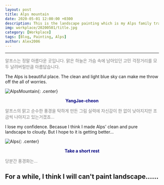 ```yaml
---
layout: post
title: Alps mountain
date: 2020-05-01 12:00:00 +0300
description: This is the landscape painting which is my Alps family travel.
img: workplace/20200501/title.jpg
category: [Workplace]
tags: [Blog, Painting, Alps]
author: Alex2006
---
```

  
  
------
<span style="color:gray">
알프스는 정말 아름다운 곳입니다. 맑은 하늘은 가슴 속에 남아있던 고민 걱정거리를 모두 날려버릴만큼 아름답습니다.
</span>  

> <span style="color:silver">
The Alps is beautiful place. The clean and light blue sky can make me throw off the all of worries.
</span>

![AlpsMountain]({{site.baseurl}}/assets/img/workplace/20200501/AlpsMountain.jpg){: .center}
**<center><span style="color:navy">YangJae-cheon</span></center>** 

<span style="color:gray">
알프스의 맑고 순수한 풍경을 탁하게 만든 그림 실력에 자신감이 한 없이 낮아지지만
조금씩 나아지고 있는거겠죠...
</span>

> <span style="color:silver">
I lose my confidence. Becasue I think I made Alps' clean and pure landscape to cloudy. But I hope to it is getting better...
</span>

![Alps]({{site.baseurl}}/assets/img/workplace/20200501/Alps.jpg){: .center}
**<center><span style="color:navy">Take a short rest</span></center>** 

<span style="color:gray">
당분간 풍경화는...
</span>

> <span style="color:silver">
For a while, I think I will can't paint landscape......
</span>
------
